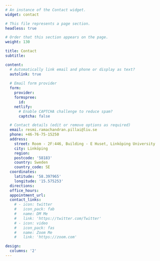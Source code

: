 ```yaml
---
# An instance of the Contact widget.
widget: contact

# This file represents a page section.
headless: true

# Order that this section appears on the page.
weight: 130

title: Contact
subtitle:

content:
  # Automatically link email and phone or display as text?
  autolink: true
  
  # Email form provider
  form:
    provider: 
    formspree:
      id:
    netlify:
      # Enable CAPTCHA challenge to reduce spam?
      captcha: false

  # Contact details (edit or remove options as required)
  email: resmi.ramachandran.pillai@liu.se
  phone: +46-76-75-15250
  address:
    street: Room - 2F:446, Building - E Huset, Linköping University
    city: Linköping
    region: 
    postcode: '58183'
    country: Sweden
    country_code: SE
  coordinates:
    latitude: '58.397965'
    longitude: '15.575253'
  directions: 
  office_hours:
  appointment_url: 
  contact_links:
    # - icon: twitter
    #   icon_pack: fab
    #   name: DM Me
    #   link: 'https://twitter.com/Twitter'
    # - icon: video
    #   icon_pack: fas
    #   name: Zoom Me
    #   link: 'https://zoom.com'

design:
  columns: '2'
---
```

